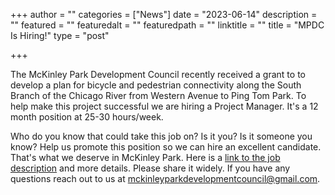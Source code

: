 +++
author = ""
categories = ["News"]
date = "2023-06-14"
description = ""
featured = ""
featuredalt = ""
featuredpath = ""
linktitle = ""
title = "MPDC Is Hiring!"
type = "post"

+++ 

The McKinley Park Development Council recently received a grant to to develop a plan for bicycle and pedestrian connectivity along the South Branch of the Chicago River from Western Avenue to Ping Tom Park. To help make this project successful we are hiring a Project Manager. It's a 12 month position at 25-30 hours/week.

Who do you know that could take this job on? Is it you? Is it someone you know? Help us promote this position so we can hire an excellent candidate. That's what we deserve in McKinley Park.
Here is a [link to the job description](https://docs.google.com/document/d/14uqGGUkXOM_nHtd2244L7FryM9m_eYbM/edit?usp=sharing&ouid=104065361040796502221&rtpof=true&sd=true) and more details. Please share it widely. If you have any questions reach out to us at <a href="mailto:mckinleyparkdevelopmentcouncil@gmail.com?Subject=Hiring%20Inquiry%20from%20Website" target="_top">mckinleyparkdevelopmentcouncil@gmail.com</a>.
